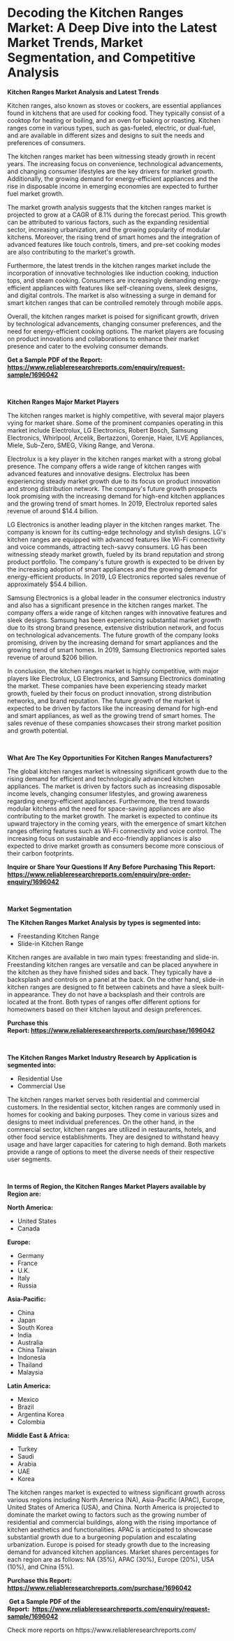 <p><h1>Decoding the Kitchen Ranges Market: A Deep Dive into the Latest Market Trends, Market Segmentation, and Competitive Analysis</h1></p><p><strong>Kitchen Ranges Market Analysis and Latest Trends</strong></p>
<p><p>Kitchen ranges, also known as stoves or cookers, are essential appliances found in kitchens that are used for cooking food. They typically consist of a cooktop for heating or boiling, and an oven for baking or roasting. Kitchen ranges come in various types, such as gas-fueled, electric, or dual-fuel, and are available in different sizes and designs to suit the needs and preferences of consumers.</p><p>The kitchen ranges market has been witnessing steady growth in recent years. The increasing focus on convenience, technological advancements, and changing consumer lifestyles are the key drivers for market growth. Additionally, the growing demand for energy-efficient appliances and the rise in disposable income in emerging economies are expected to further fuel market growth.</p><p>The market growth analysis suggests that the kitchen ranges market is projected to grow at a CAGR of 8.1% during the forecast period. This growth can be attributed to various factors, such as the expanding residential sector, increasing urbanization, and the growing popularity of modular kitchens. Moreover, the rising trend of smart homes and the integration of advanced features like touch controls, timers, and pre-set cooking modes are also contributing to the market's growth.</p><p>Furthermore, the latest trends in the kitchen ranges market include the incorporation of innovative technologies like induction cooking, induction tops, and steam cooking. Consumers are increasingly demanding energy-efficient appliances with features like self-cleaning ovens, sleek designs, and digital controls. The market is also witnessing a surge in demand for smart kitchen ranges that can be controlled remotely through mobile apps.</p><p>Overall, the kitchen ranges market is poised for significant growth, driven by technological advancements, changing consumer preferences, and the need for energy-efficient cooking options. The market players are focusing on product innovations and collaborations to enhance their market presence and cater to the evolving consumer demands.</p></p>
<p><strong>Get a Sample PDF of the Report:&nbsp; <a href="https://www.reliableresearchreports.com/enquiry/request-sample/1696042">https://www.reliableresearchreports.com/enquiry/request-sample/1696042</a></strong></p>
<p>&nbsp;</p>
<p><strong>Kitchen Ranges Major Market Players</strong></p>
<p><p>The kitchen ranges market is highly competitive, with several major players vying for market share. Some of the prominent companies operating in this market include Electrolux, LG Electronics, Robert Bosch, Samsung Electronics, Whirlpool, Arcelik, Bertazzoni, Gorenje, Haier, ILVE Appliances, Miele, Sub-Zero, SMEG, Viking Range, and Verona. </p><p>Electrolux is a key player in the kitchen ranges market with a strong global presence. The company offers a wide range of kitchen ranges with advanced features and innovative designs. Electrolux has been experiencing steady market growth due to its focus on product innovation and strong distribution network. The company's future growth prospects look promising with the increasing demand for high-end kitchen appliances and the growing trend of smart homes. In 2019, Electrolux reported sales revenue of around $14.4 billion.</p><p>LG Electronics is another leading player in the kitchen ranges market. The company is known for its cutting-edge technology and stylish designs. LG's kitchen ranges are equipped with advanced features like Wi-Fi connectivity and voice commands, attracting tech-savvy consumers. LG has been witnessing steady market growth, fueled by its brand reputation and strong product portfolio. The company's future growth is expected to be driven by the increasing adoption of smart appliances and the growing demand for energy-efficient products. In 2019, LG Electronics reported sales revenue of approximately $54.4 billion.</p><p>Samsung Electronics is a global leader in the consumer electronics industry and also has a significant presence in the kitchen ranges market. The company offers a wide range of kitchen ranges with innovative features and sleek designs. Samsung has been experiencing substantial market growth due to its strong brand presence, extensive distribution network, and focus on technological advancements. The future growth of the company looks promising, driven by the increasing demand for smart appliances and the growing trend of smart homes. In 2019, Samsung Electronics reported sales revenue of around $206 billion.</p><p>In conclusion, the kitchen ranges market is highly competitive, with major players like Electrolux, LG Electronics, and Samsung Electronics dominating the market. These companies have been experiencing steady market growth, fueled by their focus on product innovation, strong distribution networks, and brand reputation. The future growth of the market is expected to be driven by factors like the increasing demand for high-end and smart appliances, as well as the growing trend of smart homes. The sales revenue of these companies showcases their strong market position and growth potential.</p></p>
<p>&nbsp;</p>
<p><strong>What Are The Key Opportunities For Kitchen Ranges Manufacturers?</strong></p>
<p><p>The global kitchen ranges market is witnessing significant growth due to the rising demand for efficient and technologically advanced kitchen appliances. The market is driven by factors such as increasing disposable income levels, changing consumer lifestyles, and growing awareness regarding energy-efficient appliances. Furthermore, the trend towards modular kitchens and the need for space-saving appliances are also contributing to the market growth. The market is expected to continue its upward trajectory in the coming years, with the emergence of smart kitchen ranges offering features such as Wi-Fi connectivity and voice control. The increasing focus on sustainable and eco-friendly appliances is also expected to drive market growth as consumers become more conscious of their carbon footprints.</p></p>
<p><strong>Inquire or Share Your Questions If Any Before Purchasing This Report: <a href="https://www.reliableresearchreports.com/enquiry/pre-order-enquiry/1696042">https://www.reliableresearchreports.com/enquiry/pre-order-enquiry/1696042</a></strong></p>
<p>&nbsp;</p>
<p><strong>Market Segmentation</strong></p>
<p><strong>The Kitchen Ranges Market Analysis by types is segmented into:</strong></p>
<p><ul><li>Freestanding Kitchen Range</li><li>Slide-in Kitchen Range</li></ul></p>
<p><p>Kitchen ranges are available in two main types: freestanding and slide-in. Freestanding kitchen ranges are versatile and can be placed anywhere in the kitchen as they have finished sides and back. They typically have a backsplash and controls on a panel at the back. On the other hand, slide-in kitchen ranges are designed to fit between cabinets and have a sleek built-in appearance. They do not have a backsplash and their controls are located at the front. Both types of ranges offer different options for homeowners based on their kitchen layout and design preferences.</p></p>
<p><strong>Purchase this Report:&nbsp;<a href="https://www.reliableresearchreports.com/purchase/1696042">https://www.reliableresearchreports.com/purchase/1696042</a></strong></p>
<p>&nbsp;</p>
<p><strong>The Kitchen Ranges Market Industry Research by Application is segmented into:</strong></p>
<p><ul><li>Residential Use</li><li>Commercial Use</li></ul></p>
<p><p>The kitchen ranges market serves both residential and commercial customers. In the residential sector, kitchen ranges are commonly used in homes for cooking and baking purposes. They come in various sizes and designs to meet individual preferences. On the other hand, in the commercial sector, kitchen ranges are utilized in restaurants, hotels, and other food service establishments. They are designed to withstand heavy usage and have larger capacities for catering to high demand. Both markets provide a range of options to meet the diverse needs of their respective user segments.</p></p>
<p>&nbsp;</p>
<p><strong>In terms of Region, the Kitchen Ranges Market Players available by Region are:</strong></p>
<p>
    <p> <strong> North America: </strong>
        <ul>
            <li>United States</li>
            <li>Canada</li>
        </ul>
        </p> 
    <p> <strong> Europe: </strong>
        <ul>
            <li>Germany</li>
            <li>France</li>
            <li>U.K.</li>
            <li>Italy</li>
            <li>Russia</li>
        </ul>
        </p> 
    <p> <strong> Asia-Pacific: </strong>
        <ul>
            <li>China</li>
            <li>Japan</li>
            <li>South Korea</li>
            <li>India</li>
            <li>Australia</li>
            <li>China Taiwan</li>
            <li>Indonesia</li>
            <li>Thailand</li>
            <li>Malaysia</li>
        </ul>
        </p> 
    <p> <strong> Latin America: </strong>
        <ul>
            <li>Mexico</li>
            <li>Brazil</li>
            <li>Argentina Korea</li>
            <li>Colombia</li>
        </ul>
        </p> 
    <p> <strong> Middle East & Africa: </strong>
        <ul>
            <li>Turkey</li>
            <li>Saudi</li>
            <li>Arabia</li>
            <li>UAE</li>
            <li>Korea</li>
        </ul>
    </p>
    </p>
<p><p>The kitchen ranges market is expected to witness significant growth across various regions including North America (NA), Asia-Pacific (APAC), Europe, United States of America (USA), and China. North America is projected to dominate the market owing to factors such as the growing number of residential and commercial buildings, along with the rising importance of kitchen aesthetics and functionalities. APAC is anticipated to showcase substantial growth due to a burgeoning population and escalating urbanization. Europe is poised for steady growth due to the increasing demand for advanced kitchen appliances. Market shares percentages for each region are as follows: NA (35%), APAC (30%), Europe (20%), USA (10%), and China (5%).</p></p>
<p><strong>Purchase this Report: <a href="https://www.reliableresearchreports.com/purchase/1696042">https://www.reliableresearchreports.com/purchase/1696042</a></strong></p>
<p>&nbsp;<strong>Get a Sample PDF of the Report:&nbsp;&nbsp;<a href="https://www.reliableresearchreports.com/enquiry/request-sample/1696042">https://www.reliableresearchreports.com/enquiry/request-sample/1696042</a></strong></p>
<p><strong></strong></p>
<p>Check more reports on https://www.reliableresearchreports.com/</p>